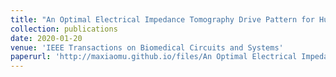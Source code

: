 ```yaml
---
title: "An Optimal Electrical Impedance Tomography Drive Pattern for Human-Computer Interaction Applications"
collection: publications
date: 2020-01-20
venue: 'IEEE Transactions on Biomedical Circuits and Systems'
paperurl: 'http://maxiaomu.github.io/files/An Optimal Electrical Impedance Tomography Drive Pattern for Human-Computer Interaction Applications.pdf'
---
```

